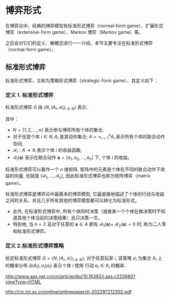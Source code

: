 

<!--
 * @version:
 * @Author:  StevenJokess（蔡舒起） https://github.com/StevenJokess
 * @Date: 2023-05-28 23:01:36
 * @LastEditors:  StevenJokess（蔡舒起） https://github.com/StevenJokess
 * @LastEditTime: 2023-06-07 14:12:36
 * @Description:
 * @Help me: make friends by a867907127@gmail.com and help me get some “foreign” things or service I need in life; 如有帮助，请赞助，失业3年了。![支付宝收款码](https://github.com/StevenJokess/d2rl/blob/master/img/%E6%94%B6.jpg)
 * @TODO::
 * @Reference:
-->

# 博弈形式

在博弈论中，经典的博弈模型有标准形式博弈（normal-form game）、扩展形式博弈（extensive-form  game）、Markov 博弈（Markov game）等。

之后会对它们的定义、解概念进行一一介绍。本节主要专注在标准形式博弈（normal-form game）。

## 标准形式博弈

标准形式博弈，又称为策略形式博弈（strategic-form game），其定义如下：

### 定义 1. 标准形式博弈

标准形式博弈 $G$ 由 $\left\langle N,\left(A_i, \mathcal{R}_i\right)_{i \in N}\right\rangle$ 表示,

其中：

- $N=\{1,2, \ldots, n\}$ 表示参与博弈所有个体的集合;
- 对于任意个体 $i \in N, A_i$ 是其动作集合; $A=\times_{i=1}^n A_i$ 表示所有个体的联合动作空间;
- $\mathcal{R}_i: A \rightarrow \mathbb{R}$ 表示个体 $i$ 的收益函数,
- $\mathcal{R}_i(\mathbf{a})$ 表示在联合动作 $\mathbf{a}=\left(a_1, a_2, \ldots, a_n\right)$ 下, 个体 $i$ 的收益。

标准形式博弈可以看作一个 $n$ 维矩阵, 矩阵中的元素是个体在不同的联合动作下收益的向量, 也就是 $\left(\mathcal{R}_1, \ldots, \mathcal{R}_n\right)$, 因此标准形式博弈也称为矩阵博弈（matrix game）。

标准形式博弈是博弈论中最基本的博弈模型, 它最直接地描述了个体的行动与收益之间的关系，并且几乎所有其他的博弈模型都可以转化为标准形式。

- 此外, 在标准形式博弈中, 所有个体同时决策（或者某一个个体在做决策时不知道其他个体当前的决策结果）且只决策一次。
- 特别地, 当 $n=2$ 且对于任意的 $\mathbf{a} \in A$ 都有 $\mathcal{R}_1(\mathbf{a})+$ $\mathcal{R}_2(\mathbf{a})=0$ 时, 称为二人零和标准形式博弈。

### 定义 2.标准形式博弈策略

给定标准形式博弈 $G=\left\langle N,\left(A_i, \mathcal{R}_i\right)_{i \in N}\right\rangle$, 对于任意玩家 $i$, 其策略 $\sigma_i$ 为集合 $A_i$ 上的概率分布 $\Delta\left(A_i\right) ; \sigma_i\left(a_i\right)$ 表示个体 $i$ 使用 行动 $a_i \in A_i$ 的概率.



http://www.aas.net.cn/cn/article/doi/10.16383/j.aas.c220680?viewType=HTML

http://cjc.ict.ac.cn/online/onlinepaper/zl-202297212302.pdf
